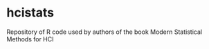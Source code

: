 hcistats
========

Repository of R code used by authors of the book Modern Statistical Methods for HCI
